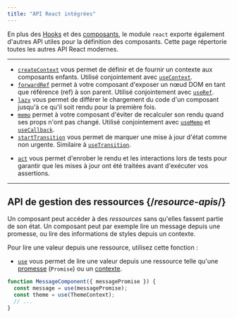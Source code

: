 ```yaml
---
title: "API React intégrées"
---
```


<Intro>

En plus des [Hooks](/reference/react) et des [composants](/reference/react/components), le module `react` exporte également d'autres API utiles pour la définition des composants. Cette page répertorie toutes les autres API React modernes.


</Intro>

---

- [`createContext`](/reference/react/createContext) vous permet de définir et de fournir un contexte aux composants enfants. Utilisé conjointement avec [`useContext`](/reference/react/useContext).
- [`forwardRef`](/reference/react/forwardRef) permet à votre composant d'exposer un nœud DOM en tant que référence (ref) à son parent. Utilisé conjointement avec [`useRef`](/reference/react/useRef).
- [`lazy`](/reference/react/lazy) vous permet de différer le chargement du code d'un composant jusqu'à ce qu'il soit rendu pour la première fois.
- [`memo`](/reference/react/memo) permet à votre composant d'éviter de recalculer son rendu quand ses props n'ont pas changé. Utilisé conjointement avec [`useMemo`](/reference/react/useMemo) et [`useCallback`](/reference/react/useCallback).
- [`startTransition`](/reference/react/startTransition) vous permet de marquer une mise à jour d'état comme non urgente. Similaire à [`useTransition`](/reference/react/useTransition).
* [`act`](/reference/react/act) vous permet d'enrober le rendu et les interactions lors de tests pour garantir que les mises à jour ont été traitées avant d'exécuter vos assertions.

---

## API de gestion des ressources {/*resource-apis*/}

Un composant peut accéder à des *ressources* sans qu'elles fassent partie de son état. Un composant peut par exemple lire un message depuis une promesse, ou lire des informations de styles depuis un contexte.

Pour lire une valeur depuis une ressource, utilisez cette fonction :

- [`use`](/reference/react/use) vous permet de lire une valeur depuis une ressource telle qu'une [promesse](https://developer.mozilla.org/fr/docs/Web/JavaScript/Reference/Global_Objects/Promise) (`Promise`) ou un [contexte](/learn/passing-data-deeply-with-context).

```js
function MessageComponent({ messagePromise }) {
  const message = use(messagePromise);
  const theme = use(ThemeContext);
  // ...
}
```
